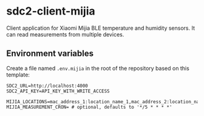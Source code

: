 # sdc2-client-mijia

Client application for Xiaomi Mijia BLE temperature and humidity sensors. It can read measurements from multiple devices.

## Environment variables

Create a file named `.env.mijia` in the root of the repository based on this template:

```dotenv
SDC2_URL=http://localhost:4000
SDC2_API_KEY=API_KEY_WITH_WRITE_ACCESS

MIJIA_LOCATIONS=mac_address_1:location_name_1,mac_address_2:location_name_2
MIJIA_MEASUREMENT_CRON= # optional, defaults to '*/5 * * * *'
```
